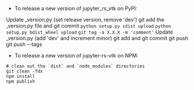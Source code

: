 - To release a new version of jupyter_rs_vtk on PyPI:

Update _version.py (set release version, remove 'dev')
git add the _version.py file and git commit
`python setup.py sdist upload`
`python setup.py bdist_wheel upload`
`git tag -a X.X.X -m 'comment'`
Update _version.py (add 'dev' and increment minor)
git add and git commit
git push
git push --tags

- To release a new version of jupyter-rs-vtk on NPM:

```
# clean out the `dist` and `node_modules` directories
git clean -fdx
npm install
npm publish
```